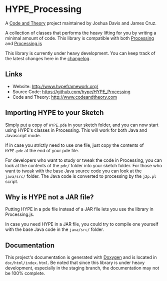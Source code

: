 HYPE_Processing
===============
A [Code and Theory][1] project maintained by Joshua Davis and James Cruz.

A collection of classes that performs the heavy lifting for you by writing a
minimal amount of code. This library is compatible with both [Processing][2] and
[Processing.js][3]

This library is currently under heavy development. You can keep track of the
latest changes here in the [changelog][4].


Links
-----
- Website: http://www.hypeframework.org/
- Source Code: https://github.com/hype/HYPE_Processing
- Code and Theory: http://www.codeandtheory.com


Importing HYPE to your Sketch
-----------------------------
Simply put a copy of `HYPE.pde` in your sketch folder, and you can now start
using HYPE's classes in Processing. This will work for both Java and Javascript
mode.

If in case you strictly need to use one file, just copy the contents of
`HYPE.pde` at the end of your pde file.

For developers who want to study or tweak the code in Processing, you can look
at the contents of the `pde/` folder into your sketch folder. For those who want
to tweak with the base Java source code you can look at the `java/src/` folder.
The Java code is converted to processing by the `j2p.pl` script.


Why is HYPE not a JAR file?
---------------------------
Putting HYPE in a pde file instead of a JAR file lets you use the library in
Processing.js.

In case you need HYPE in a JAR file, you could try to compile one yourself with
the base Java code in the `java/src/` folder.


Documentation
-------------
This project's documentation is generated with [Doxygen][5] and is located in
`doc/html/index.html`. Be noted that since this library is under heavy
development, especially in the staging branch, the documentation may not be 100%
complete.





[1]: http://www.codeandtheory.com
[2]: http://processing.org/
[3]: http://processingjs.org/
[4]: CHANGELOG.md
[5]: http://www.stack.nl/~dimitri/doxygen/
